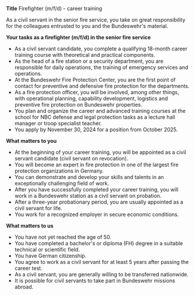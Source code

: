 **Title**
Firefighter (m/f/d) - career training

As a civil servant in the senior fire service, you take on great responsibility for the colleagues entrusted to you and the Bundeswehr's material.

**Your tasks as a firefighter (m/f/d) in the senior fire service**

-	As a civil servant candidate, you complete a qualifying 18-month career training course with theoretical and practical components.
-	As the head of a fire station or a security department, you are responsible for daily operations, the training of emergency services and operations.
-	At the Bundeswehr Fire Protection Center, you are the first point of contact for preventive and defensive fire protection for the departments.
-	As a fire protection officer, you will be involved, among other things, with operational planning, capability development, logistics and preventive fire protection on Bundeswehr properties.
-	You plan and organize the career and advanced training courses at the school for NBC defense and legal protection tasks as a lecture hall manager or troop specialist teacher.
-	You apply by November 30, 2024 for a position from October 2025.

**What matters to you**

-	At the beginning of your career training, you will be appointed as a civil servant candidate (civil servant on revocation).
-	You will become an expert in fire protection in one of the largest fire protection organizations in Germany.
-	You can demonstrate and develop your skills and talents in an exceptionally challenging field of work.
-	After you have successfully completed your career training, you will work in a Bundeswehr station as a civil servant on probation.
-	After a three-year probationary period, you are usually appointed as a civil servant for life.
-	You work for a recognized employer in secure economic conditions.

**What matters to us**

-	You have not yet reached the age of 50.
-	You have completed a bachelor's or diploma (FH) degree in a suitable technical or scientific field.
-	You have German citizenship.
-	You agree to work as a civil servant for at least 5 years after passing the career test.
-	As a civil servant, you are generally willing to be transferred nationwide.
-	It is possible for civil servants to take part in Bundeswehr missions abroad.
